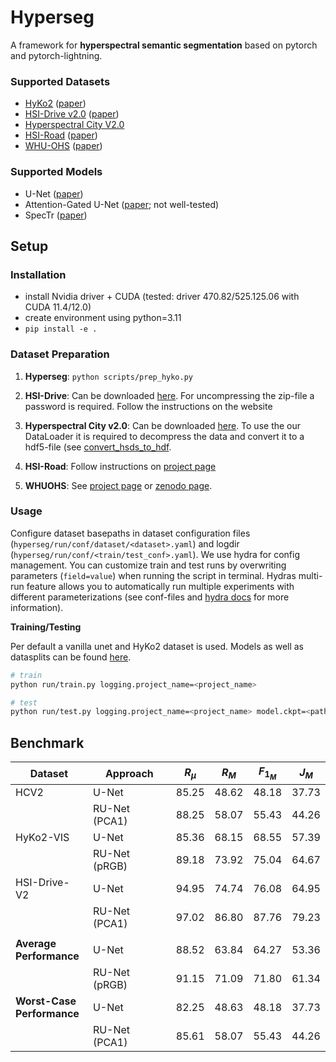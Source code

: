 # Hyperseg

A framework for **hyperspectral semantic segmentation** based on pytorch and pytorch-lightning. 

### Supported Datasets
* [HyKo2](https://wp.uni-koblenz.de/hyko/) ([paper](https://openaccess.thecvf.com/content_ICCV_2017_workshops/w3/html/Winkens_HyKo_A_Spectral_ICCV_2017_paper.html))
* [HSI-Drive v2.0](https://ipaccess.ehu.eus/HSI-Drive/) ([paper]([https://ipaccess.ehu.eus/HSI-Drive/files/IVS_2021_web.pdf](https://ieeexplore.ieee.org/document/9575298)))
* [Hyperspectral City V2.0](https://pbdl-ws.github.io/pbdl2021/challenge/download.html)
* [HSI-Road](https://github.com/NUST-Machine-Intelligence-Laboratory/hsi_road) ([paper](https://ieeexplore.ieee.org/document/9102890))
* [WHU-OHS](https://github.com/zjjerica/WHU-OHS-Pytorch) ([paper](https://www.sciencedirect.com/science/article/pii/S1569843222002102))

### Supported Models
* U-Net ([paper](https://link.springer.com/chapter/10.1007/978-3-319-24574-4_28))
* Attention-Gated U-Net ([paper](https://ieeexplore.ieee.org/document/9306920); not well-tested)
* SpecTr ([paper](https://arxiv.org/abs/2103.03604))

## Setup

### Installation
* install Nvidia driver + CUDA (tested: driver 470.82/525.125.06 with CUDA 11.4/12.0)
* create environment using python=3.11
* `pip install -e .`

### Dataset Preparation

1. **Hyperseg**: `python scripts/prep_hyko.py`

2. **HSI-Drive**: Can be downloaded [here](https://ipaccess.ehu.eus/HSI-Drive/). For uncompressing the zip-file a password is required. Follow the instructions on the website

3. **Hyperspectral City v2.0**: Can be downloaded [here](https://pbdl-ws.github.io/pbdl2021/challenge/download.html). To use the our DataLoader it is required to decompress the data and convert it to a hdf5-file (see [convert_hsds_to_hdf](https://github.com/nickstheisen/hyperseg/blob/main/hyperseg/datasets/pbdl_utils.py#L56). 

4. **HSI-Road**: Follow instructions on [project page](https://github.com/NUST-Machine-Intelligence-Laboratory/hsi_road)

5. **WHUOHS**: See [project page](https://github.com/zjjerica/WHU-OHS-Pytorch) or [zenodo page](https://zenodo.org/records/7258035#.ZCvESnZByUl).


### Usage


Configure dataset basepaths in dataset configuration files (`hyperseg/run/conf/dataset/<dataset>.yaml`) and logdir (`hyperseg/run/conf/<train/test_conf>.yaml`). 
We use hydra for config management. You can customize train and test runs by overwriting parameters (`field=value`) when running the script in terminal. Hydras multi-run feature allows you to automatically run multiple experiments with different parameterizations (see conf-files and [hydra docs](https://hydra.cc/docs/intro/) for more information).


**Training/Testing**

Per default a vanilla unet and HyKo2 dataset is used. Models as well as datasplits can be found [here](https://drive.google.com/drive/folders/1W55NqiP6Lb5SLxD1xYF8NKiF4fG89UyQ?usp=drive_link).


```bash
# train
python run/train.py logging.project_name=<project_name>
```

```bash
# test
python run/test.py logging.project_name=<project_name> model.ckpt=<path_to_checkpoint>
```

## Benchmark

|Dataset|Approach|$R_\mu$|$R_M$|$F_{1_{M}}$|$J_M$|
|---|---|---|---|---|---|
|HCV2|U-Net                              |85.25|48.62|48.18|37.73|
| |RU-Net (PCA1)                         |88.25|58.07|55.43|44.26|
|HyKo2-VIS|U-Net                        |85.36|68.15|68.55|57.39|
| |RU-Net (pRGB)                         |89.18|73.92|75.04|64.67|
|HSI-Drive-V2|U-Net                     |94.95|74.74|76.08|64.95|
| |RU-Net (PCA1)                        |97.02|86.80|87.76|79.23|
| | |                                   |    |    |    |    |
|**Average </br> Performance**|U-Net    |88.52|63.84|64.27|53.36|
| |RU-Net (pRGB)                         |91.15|71.09|71.80|61.34|
|**Worst-Case </br> Performance**|U-Net |82.25|48.63|48.18|37.73|
| |RU-Net (PCA1)                        |85.61|58.07|55.43|44.26|
